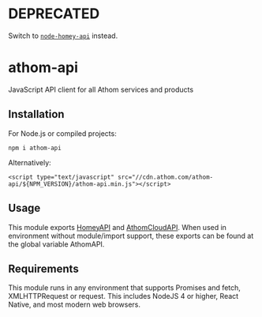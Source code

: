 # DEPRECATED

Switch to [`node-homey-api`](https://github.com/athombv/node-homey-api) instead.

# athom-api
JavaScript API client for all Athom services and products

## Installation

For Node.js or compiled projects:

```
npm i athom-api
```

Alternatively:

```
<script type="text/javascript" src="//cdn.athom.com/athom-api/${NPM_VERSION}/athom-api.min.js"></script>
```

## Usage
This module exports [HomeyAPI](https://developer.athom.com/docs/api/HomeyAPI.html) and [AthomCloudAPI](https://developer.athom.com/docs/api/AthomCloudAPI.html).
When used in environment without module/import support, these exports can be found at the global variable AthomAPI.

## Requirements
This module runs in any environment that supports Promises and fetch, XMLHTTPRequest or request. This includes NodeJS 4 or higher, React Native, and most modern web browsers.
